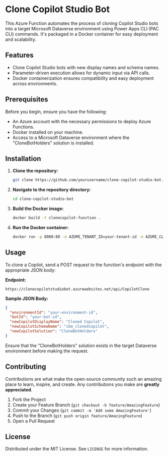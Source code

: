 
# Clone Copilot Studio Bot

This Azure Function automates the process of cloning Copilot Studio bots into a target Microsoft Dataverse environment using Power Apps CLI (PAC CLI) commands. It's packaged in a Docker container for easy deployment and scalability.

## Features

- Clone Copilot Studio bots with new display names and schema names.
- Parameter-driven execution allows for dynamic input via API calls.
- Docker containerization ensures compatibility and easy deployment across environments.

## Prerequisites

Before you begin, ensure you have the following:
- An Azure account with the necessary permissions to deploy Azure Functions.
- Docker installed on your machine.
- Access to a Microsoft Dataverse environment where the "CloneBotHolders" solution is installed.

## Installation

1. **Clone the repository:**
   ```bash
   git clone https://github.com/yourusername/clone-copilot-studio-bot.git
   ```
2. **Navigate to the repository directory:**
   ```bash
   cd clone-copilot-studio-bot
   ```

3. **Build the Docker image:**
   ```bash
   docker build -t clonecopilot-function .
   ```

4. **Run the Docker container:**
   ```bash
   docker run -p 8080:80 -e AZURE_TENANT_ID=your-tenant-id -e AZURE_CLIENT_ID=your-client-id -e AZURE_CLIENT_SECRET=your-client-secret -e DYNAMICS_URL=https://yourcrm.crm.dynamics.com/ clonecopilot-function
   ```

## Usage

To clone a Copilot, send a POST request to the function's endpoint with the appropriate JSON body:

**Endpoint:**
```
https://clonecopilotstudiobot.azurewebsites.net/api/CopilotClone
```

**Sample JSON Body:**
```json
{
  "environmentId": "your-environment-id",
  "botId": "your-bot-id",
  "newCopilotDisplayName": "Cloned Copilot",
  "newCopilotSchemaName": "ibm_clonedcopilot",
  "newCopilotSolution": "CloneBotHolders"
}
```

Ensure that the "CloneBotHolders" solution exists in the target Dataverse environment before making the request.

## Contributing

Contributions are what make the open-source community such an amazing place to learn, inspire, and create. Any contributions you make are **greatly appreciated**.

1. Fork the Project
2. Create your Feature Branch (`git checkout -b feature/AmazingFeature`)
3. Commit your Changes (`git commit -m 'Add some AmazingFeature'`)
4. Push to the Branch (`git push origin feature/AmazingFeature`)
5. Open a Pull Request

## License

Distributed under the MIT License. See `LICENSE` for more information.

